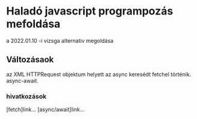 # Haladó javascript programpozás mefoldása

a 2022.01.10 -i vizsga alternativ megoldása

## Változásaok

az XML HTTPRequest objektum helyett az async keresédt fetchel történik.
async-await.

### hivatkozások
[fetch]link...
[async/await]link...
